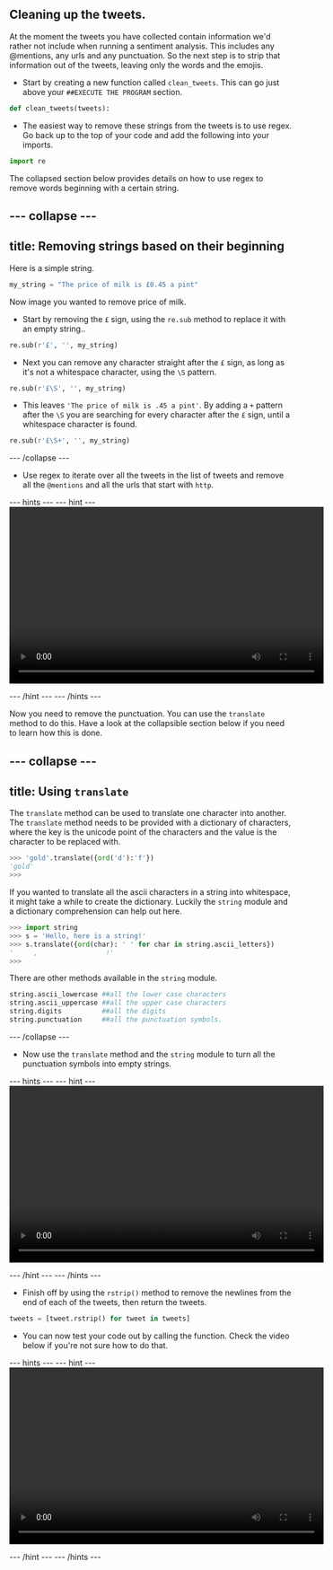 ## Cleaning up the tweets.

At the moment the tweets you have collected contain information we'd rather not include when running a sentiment analysis. This includes any @mentions, any urls and any punctuation. So the next step is to strip that information out of the tweets, leaving only the words and the emojis.

- Start by creating a new function called `clean_tweets`. This can go just above your `##EXECUTE THE PROGRAM` section.

```python
def clean_tweets(tweets):
```

- The easiest way to remove these strings from the tweets is to use regex. Go back up to the top of your code and add the following into your imports.

```python
import re
```

The collapsed section below provides details on how to use regex to remove words beginning with a certain string.

--- collapse ---
---
title: Removing strings based on their beginning
---
Here is a simple string.
```python
my_string = "The price of milk is £0.45 a pint"
```
Now image you wanted to remove price of milk.

- Start by removing the `£` sign, using the `re.sub` method to replace it with an empty string..

```python
re.sub(r'£', '', my_string)
```

- Next you can remove any character straight after the `£` sign, as long as it's not a whitespace character, using the `\S` pattern.

```python
re.sub(r'£\S', '', my_string)
```

- This leaves `'The price of milk is .45 a pint'`. By adding a `+` pattern after the `\S` you are searching for every character after the `£` sign, until a whitespace character is found.

```python
re.sub(r'£\S+', '', my_string)
```
--- /collapse ---

- Use regex to iterate over all the tweets in the list of tweets and remove all the `@mentions` and all the urls that start with `http`.

--- hints --- --- hint ---
<video width="560" height="315" controls>
<source src="images/vid_5.webm" type="video/webm">
Your browser does not support WebM video, try FireFox or Chrome
</video>

--- /hint --- --- /hints ---

Now you need to remove the punctuation. You can use the `translate` method to do this. Have a look at the collapsible section below if you need to learn how this is done.

--- collapse ---
---
title: Using `translate`
---
The `translate` method can be used to translate one character into another. The `translate` method needs to be provided with a dictionary of characters, where the key is the unicode point of the characters and the value is the character to be replaced with.

```python
>>> 'gold'.translate({ord('d'):'f'})
'gold'
>>>
```

If you wanted to translate all the ascii characters in a string into whitespace, it might take a while to create the dictionary. Luckily the `string` module and a dictionary comprehension can help out here.

```python
>>> import string
>>> s = 'Hello, here is a string!'
>>> s.translate({ord(char): ' ' for char in string.ascii_letters})
'     ,                 !'
>>>
```

There are other methods available in the `string` module.
```python
string.ascii_lowercase ##all the lower case characters
string.ascii_uppercase ##all the upper case characters
string.digits          ##all the digits
string.punctuation     ##all the punctuation symbols.
```
--- /collapse ---

- Now use the `translate` method and the `string` module to turn all the punctuation symbols into empty strings.

--- hints --- --- hint ---
<video width="560" height="315" controls>
<source src="images/vid_6.webm" type="video/webm">
Your browser does not support WebM video, try FireFox or Chrome
</video>

--- /hint --- --- /hints ---

- Finish off by using the `rstrip()` method to remove the newlines from the end of each of the tweets, then return the tweets.

```python
tweets = [tweet.rstrip() for tweet in tweets]
```

- You can now test your code out by calling the function. Check the video below if you're not sure how to do that.

--- hints --- --- hint ---
<video width="560" height="315" controls>
<source src="images/vid_7.webm" type="video/webm">
Your browser does not support WebM video, try FireFox or Chrome
</video>

--- /hint --- --- /hints ---

